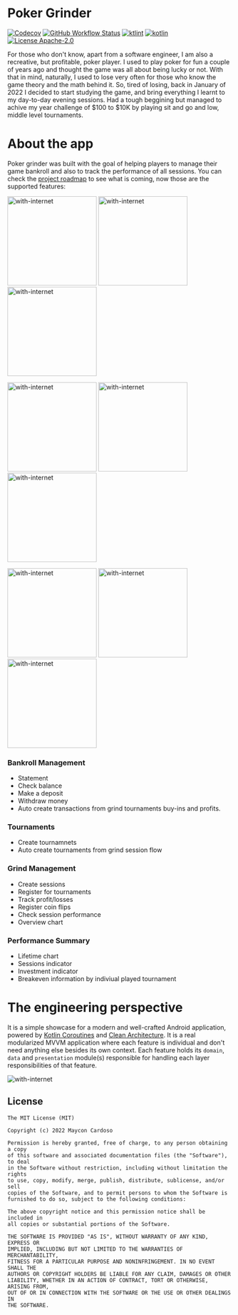 # Poker Grinder
[![Codecov](https://img.shields.io/codecov/c/github/mayconcardoso/poker-grinder/master.svg?style=for-the-badge)](https://codecov.io/gh/MayconCardoso/poker-grinder) 
[![GitHub Workflow Status](https://img.shields.io/github/actions/workflow/status/MayconCardoso/poker-grinder/verify-build.yml?style=for-the-badge)](https://github.com/MayconCardoso/poker-grinder/actions)
[![ktlint](https://img.shields.io/badge/code%20style-%E2%9D%A4-FF4081.svg?style=for-the-badge)](https://ktlint.github.io/) 
[![kotlin](https://img.shields.io/github/languages/top/MayconCardoso/poker-grinder.svg?style=for-the-badge)](https://kotlinlang.org/)
[![License Apache-2.0](https://img.shields.io/github/license/MayconCardoso/poker-grinder.svg?style=for-the-badge&color=yellow)](https://opensource.org/licenses/Apache-2.0) 

For those who don't know, apart from a software engineer, I am also a recreative, but profitable, poker player. I used to play poker for fun a couple of years ago and thought the game was  all about being lucky or not. With that in mind, naturally, I used to lose very often for those who know the game theory and the math behind it. So, tired of losing, back in January of 2022 I decided to start studying the game, and bring everything I learnt to my day-to-day evening sessions. Had a tough beggining but managed to achive my year challenge of $100 to $10K by playing sit and go and low, middle level tournaments. 

# About the app
Poker grinder was built with the goal of helping players to manage their game bankroll and also to track the performance of all sessions. You can check the [project roadmap](https://github.com/users/MayconCardoso/projects/2) to see what is coming, now those are the supported features:

<img src=".art/performance.png" alt="with-internet" width="200px"/> <img src=".art/bankroll.png" alt="with-internet" width="200px"/> <img src=".art/breakeven.png" alt="with-internet" width="200px"/>

<img src=".art/sessions.png" alt="with-internet" width="200px"/> <img src=".art/session_details.png" alt="with-internet" width="200px"/> <img src=".art/flips.png" alt="with-internet" width="200px"/>

<img src=".art/range_practice.jpg" alt="with-internet" width="200px"/> <img src=".art/range_practice_question.jpg" alt="with-internet" width="200px"/> <img src=".art/range_practice_range.jpg" alt="with-internet" width="200px"/>


### Bankroll Management
* Statement
* Check balance
* Make a deposit
* Withdraw money
* Auto create transactions from grind tournaments buy-ins and profits.

### Tournaments
* Create tournamnets
* Auto create tournaments from grind session flow

### Grind Management
* Create sessions
* Register for tournaments
* Track profit/losses
* Register coin flips
* Check session performance
* Overview chart

### Performance Summary
* Lifetime chart
* Sessions indicator
* Investment indicator
* Breakeven information by indiviual played tournament

# The engineering perspective
It is a simple showcase for a modern and well-crafted Android application, powered by [Kotlin Coroutines](https://developer.android.com/kotlin/coroutines) and [Clean Architecture](https://www.amazon.com.br/Clean-Architecture-Craftsmans-Software-Structure/dp/0134494164). It is a real modularized MVVM application where each feature is individual and don't need anything else besides its own context. Each feature holds its `domain`, `data` and `presentation` module(s) responsible for handling each layer responsibilities of that feature.

<img src=".art/modules.png" alt="with-internet"/>

## License

```
The MIT License (MIT)

Copyright (c) 2022 Maycon Cardoso

Permission is hereby granted, free of charge, to any person obtaining a copy
of this software and associated documentation files (the "Software"), to deal
in the Software without restriction, including without limitation the rights
to use, copy, modify, merge, publish, distribute, sublicense, and/or sell
copies of the Software, and to permit persons to whom the Software is
furnished to do so, subject to the following conditions:

The above copyright notice and this permission notice shall be included in
all copies or substantial portions of the Software.

THE SOFTWARE IS PROVIDED "AS IS", WITHOUT WARRANTY OF ANY KIND, EXPRESS OR
IMPLIED, INCLUDING BUT NOT LIMITED TO THE WARRANTIES OF MERCHANTABILITY,
FITNESS FOR A PARTICULAR PURPOSE AND NONINFRINGEMENT. IN NO EVENT SHALL THE
AUTHORS OR COPYRIGHT HOLDERS BE LIABLE FOR ANY CLAIM, DAMAGES OR OTHER
LIABILITY, WHETHER IN AN ACTION OF CONTRACT, TORT OR OTHERWISE, ARISING FROM,
OUT OF OR IN CONNECTION WITH THE SOFTWARE OR THE USE OR OTHER DEALINGS IN
THE SOFTWARE.
```
